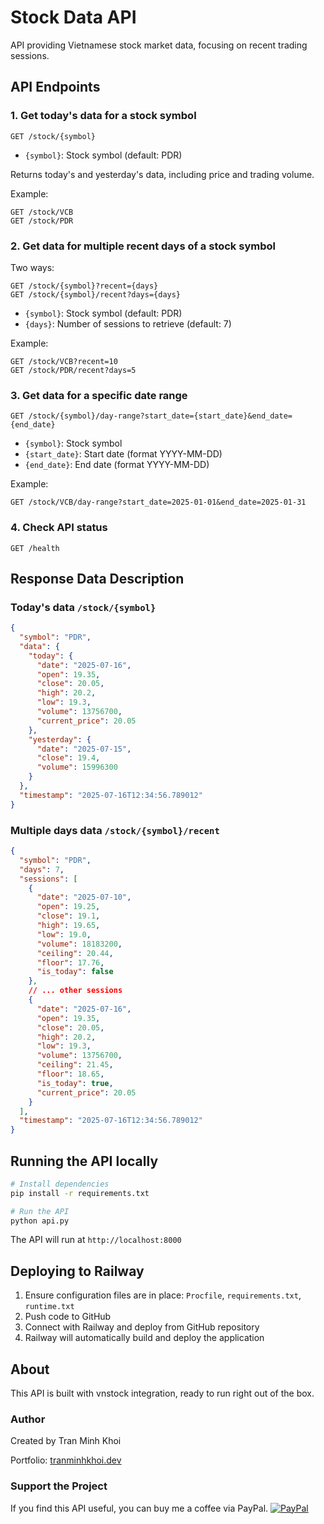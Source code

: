 # Stock Data API

API providing Vietnamese stock market data, focusing on recent trading sessions.

## API Endpoints

### 1. Get today's data for a stock symbol

```
GET /stock/{symbol}
```

- `{symbol}`: Stock symbol (default: PDR)

Returns today's and yesterday's data, including price and trading volume.

Example:
```
GET /stock/VCB
GET /stock/PDR
```

### 2. Get data for multiple recent days of a stock symbol

Two ways:

```
GET /stock/{symbol}?recent={days}
GET /stock/{symbol}/recent?days={days}
```

- `{symbol}`: Stock symbol (default: PDR)
- `{days}`: Number of sessions to retrieve (default: 7)

Example:
```
GET /stock/VCB?recent=10
GET /stock/PDR/recent?days=5
```

### 3. Get data for a specific date range

```
GET /stock/{symbol}/day-range?start_date={start_date}&end_date={end_date}
```

- `{symbol}`: Stock symbol
- `{start_date}`: Start date (format YYYY-MM-DD)
- `{end_date}`: End date (format YYYY-MM-DD)

Example:
```
GET /stock/VCB/day-range?start_date=2025-01-01&end_date=2025-01-31
```

### 4. Check API status

```
GET /health
```

## Response Data Description

### Today's data `/stock/{symbol}`

```json
{
  "symbol": "PDR",
  "data": {
    "today": {
      "date": "2025-07-16",
      "open": 19.35,
      "close": 20.05,
      "high": 20.2,
      "low": 19.3,
      "volume": 13756700,
      "current_price": 20.05
    },
    "yesterday": {
      "date": "2025-07-15",
      "close": 19.4,
      "volume": 15996300
    }
  },
  "timestamp": "2025-07-16T12:34:56.789012"
}
```

### Multiple days data `/stock/{symbol}/recent`

```json
{
  "symbol": "PDR",
  "days": 7,
  "sessions": [
    {
      "date": "2025-07-10",
      "open": 19.25,
      "close": 19.1,
      "high": 19.65,
      "low": 19.0,
      "volume": 18183200,
      "ceiling": 20.44,
      "floor": 17.76,
      "is_today": false
    },
    // ... other sessions
    {
      "date": "2025-07-16",
      "open": 19.35,
      "close": 20.05,
      "high": 20.2,
      "low": 19.3,
      "volume": 13756700,
      "ceiling": 21.45,
      "floor": 18.65,
      "is_today": true,
      "current_price": 20.05
    }
  ],
  "timestamp": "2025-07-16T12:34:56.789012"
}
```

## Running the API locally

```bash
# Install dependencies
pip install -r requirements.txt

# Run the API
python api.py
```

The API will run at `http://localhost:8000`

## Deploying to Railway

1. Ensure configuration files are in place: `Procfile`, `requirements.txt`, `runtime.txt`
2. Push code to GitHub
3. Connect with Railway and deploy from GitHub repository
4. Railway will automatically build and deploy the application

## About

This API is built with vnstock integration, ready to run right out of the box.

### Author
Created by Tran Minh Khoi

Portfolio: [tranminhkhoi.dev](https://tranminhkhoi.dev)

### Support the Project
If you find this API useful, you can buy me a coffee via PayPal.
[![PayPal](https://img.shields.io/badge/PayPal-00457C?style=for-the-badge&logo=paypal&logoColor=white)](https://paypal.me/win070802)
